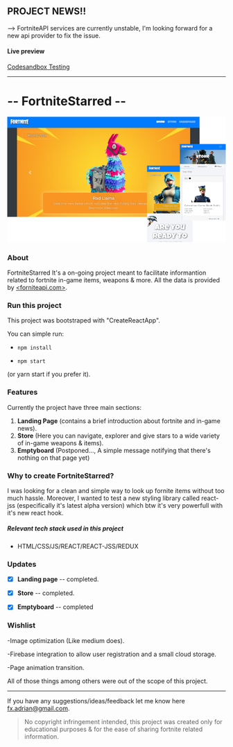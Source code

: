 ## PROJECT NEWS!!
--> FortniteAPI services are currently unstable, I'm looking forward for a new api provider to fix the issue.

#### Live preview

[Codesandbox Testing](https://codesandbox.io/s/fornite-api-react-zeh3s)

---

# -- FortniteStarred --

![Project preview](./docs/projectPreview.png "project preview")

### About

FortniteStarred It's a on-going project meant to facilitate informantion related to fortnite in-game items, weapons & more. All the data is provided by [<forniteapi.com>](https://fortniteapi.com).

### Run this project

This project was bootstraped with "CreateReactApp".

You can simple run:

- `npm install`

- `npm start`

(or yarn start if you prefer it).

### Features

Currently the project have three main sections:

1. **Landing Page** (contains a brief introduction about fortnite and in-game news).
2. **Store** (Here you can navigate, explorer and give stars to a wide variety of in-game weapons & items).
3. **Emptyboard** (Postponed..., A simple message notifying that there's nothing on that page yet)

### Why to create FortniteStarred?

I was looking for a clean and simple way to look up fornite items without too much hassle. Moreover, I wanted to test a new styling library called react-jss (especifically it's latest alpha version) which btw it's very powerfull with it's new react hook.

##### Relevant tech stack used in this project

- HTML/CSS/JS/REACT/REACT-JSS/REDUX

### Updates

-[x] **Landing page** -- completed.

-[x] **Store** -- completed.

-[x] **Emptyboard** -- completed

### Wishlist

-Image optimization (Like medium does).

-Firebase integration to allow user registration and a small cloud storage.

-Page animation transition.

All of those things among others were out of the scope of this project.

---

If you have any suggestions/ideas/feedback let me know here <fx.adrian@gmail.com>.

> No copyright infringement intended, this project was created only for educational purposes & for the ease of sharing fortnite related information.
